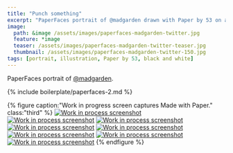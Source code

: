 ```yaml
---
title: "Punch something"
excerpt: "PaperFaces portrait of @madgarden drawn with Paper by 53 on an iPad."
image: 
  path: &image /assets/images/paperfaces-madgarden-twitter.jpg 
  feature: *image
  teaser: /assets/images/paperfaces-madgarden-twitter-teaser.jpg
  thumbnail: /assets/images/paperfaces-madgarden-twitter-150.jpg
tags: [portrait, illustration, Paper by 53, black and white]
---
```


PaperFaces portrait of [@madgarden](https://twitter.com/madgarden).

{% include boilerplate/paperfaces-2.md %}

{% figure caption:"Work in progress screen captures Made with Paper." class:"third" %}
[![Work in process screenshot](/assets/images/paperfaces-madgarden-process-1-600.jpg)](/assets/images/paperfaces-madgarden-process-1-lg.jpg)
[![Work in process screenshot](/assets/images/paperfaces-madgarden-process-2-600.jpg)](/assets/images/paperfaces-madgarden-process-2-lg.jpg)
[![Work in process screenshot](/assets/images/paperfaces-madgarden-process-3-600.jpg)](/assets/images/paperfaces-madgarden-process-3-lg.jpg)
[![Work in process screenshot](/assets/images/paperfaces-madgarden-process-4-600.jpg)](/assets/images/paperfaces-madgarden-process-4-lg.jpg)
[![Work in process screenshot](/assets/images/paperfaces-madgarden-process-5-600.jpg)](/assets/images/paperfaces-madgarden-process-5-lg.jpg)
[![Work in process screenshot](/assets/images/paperfaces-madgarden-process-6-600.jpg)](/assets/images/paperfaces-madgarden-process-6-lg.jpg)
[![Work in process screenshot](/assets/images/paperfaces-madgarden-process-7-600.jpg)](/assets/images/paperfaces-madgarden-process-7-lg.jpg)
[![Work in process screenshot](/assets/images/paperfaces-madgarden-process-8-600.jpg)](/assets/images/paperfaces-madgarden-process-8-lg.jpg)
{% endfigure %}

